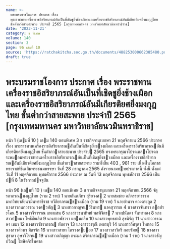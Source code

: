 ```yaml
---
name: >-
  พระบรมราชโองการ ประกาศ เรื่อง
  พระราชทานเครื่องราชอิสริยาภรณ์อันเป็นที่เชิดชูยิ่งช้างเผือกและเครื่องราชอิสริยาภรณ์อันมีเกียรติยศยิ่งมงกุฎไทย
  ชั้นต่ำกว่าสายสะพาย ประจำปี 2565 [กรุงเทพมหานคร มหาวิทยาลัยนวมินทราธิราช]
date: '2023-11-21'
category: ข พิเศษ
volume: 140
section: 3
page: 96 เล่มที่ 10
source: 'https://ratchakitcha.soc.go.th/documents/488253000662385480.pdf'
draft: true
---
```


# พระบรมราชโองการ ประกาศ เรื่อง พระราชทานเครื่องราชอิสริยาภรณ์อันเป็นที่เชิดชูยิ่งช้างเผือกและเครื่องราชอิสริยาภรณ์อันมีเกียรติยศยิ่งมงกุฎไทย ชั้นต่ำกว่าสายสะพาย ประจำปี 2565 [กรุงเทพมหานคร มหาวิทยาลัยนวมินทราธิราช]

หน้า 1 (เลมที่ 10 ) เลม 140 ตอนพิเศษ 3 ข ราชกิจจานุเบกษา 21 พฤศจิกายน 2566 ประกาศ เรื่อง พระราชทานเครื่องราชอิสริยาภรณอันเป็นที่เชิดชูยิ่งชางเผือก และเครื่องราชอิสริยาภรณอันมีเกียรติยศยิ่งมงกุฎไทย ชั้นต่ํากวาสายสะพาย ประจําป 2565 ทรงพระกรุณาโปรดเกลาโปรดกระหมอมพระราชทานเครื่องราชอิสริยาภรณอันเป็นที่เชิดชูยิ่งชางเผือก และเครื่องราชอิสริยาภรณอันมีเกียรติยศยิ่งมงกุฎไทย ชั้นต่ํากวาสายสะพาย รวมทั้งสิ้น 403 , 981 ราย เนื่องในโอกาสพระราชพิธีเฉลิมพระชนมพรรษา วันที่ 28 กรกฎาคม 2565 ดังรายนามทายประกาศนี้ ทั้งนี้ ตั้งแต่วันที่ 11 พฤศจิกายน พุทธศักราช 2566 ประกาศ ณ วันที่ 13 พฤศจิกายน พุทธศักราช 2566 เป็นปที่ 8 ในรัชกาลปจจุบัน

หน้า 96 (เลมที่ 10 ) เลม 140 ตอนพิเศษ 3 ข ราชกิจจานุเบกษา 21 พฤศจิกายน 2566 จัตุรถาภรณมงกุฎไทย (รวม 2 ราย) 1 นายกันตภัทร สุริยวงศ 2 นายสมชาย อภิจรรยาธรรม มหาวิทยาลัยนวมินทราธิราช ทวีติยาภรณชางเผือก (รวม 19 ราย) 1 นายอํานาจ ดวงตระกูล 2 นางสาวกนกวรรณ วงศวทัญู 3 นางสาวกาญจนวิรินทร นาคสุวรรณ 4 นางสาวจันทรา ลอประโคน 5 นางสาวจีรวรรณ แพงแสน 6 นางสาวชนาทิพย์ พลพิจิตร 7 นางปนัดดา จันทาทอง 8 นางสาวปทมา โพธิ์ชัยเลิศ 9 นางสาวพัชวรา แยมกลีบ 10 นางสาวพุทธชาติ สุขนิรัญ 11 นางสาววรรณษา เขมา 12 นางสาววัชราภรณ ทับอาจ 13 นางสาววารุณี เพชรบุรี 14 นางสาววิศรุตา โททอง 15 นางสาวศิวพร มิตรรัก 16 นางสาวสายา ไตรวงศยอย 17 นางสาวสาวิตรี กอยรัมย 18 นางสาวสุชาดา อุษาวิโรจน 19 นางสาวอภิญญา กระมล ตริตาภรณชางเผือก (รวม 1 ราย) 1 นางสาวธัญปวีณ โฆษิตจิรไพศาล
